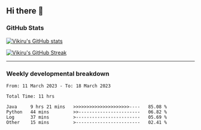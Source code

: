 ## Hi there 👋

### GitHub Stats

[![Vikiru's GitHub stats](https://github-readme-stats.vercel.app/api?username=vikiru&theme=nightowl&include_all_commits=true&count_private=true&hide=stars,contribs&show_icons=true)](https://github.com/anuraghazra/github-readme-stats)

[![Vikiru's GitHub Streak](https://streak-stats.demolab.com/?user=vikiru&theme=nightowl&hide_border=true&date_format=M%20j%5B%2C%20Y%5D)](https://github.com/DenverCoder1/github-readme-streak-stats)

---

### Weekly developmental breakdown

<!--START_SECTION:waka-->

```text
From: 11 March 2023 - To: 18 March 2023

Total Time: 11 hrs

Java     9 hrs 21 mins   >>>>>>>>>>>>>>>>>>>>>----   85.08 %
Python   44 mins         >>-----------------------   06.82 %
Log      37 mins         >------------------------   05.69 %
Other    15 mins         >------------------------   02.41 %
```

<!--END_SECTION:waka-->
